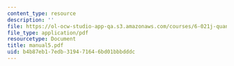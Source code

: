 ```yaml
---
content_type: resource
description: ''
file: https://ol-ocw-studio-app-qa.s3.amazonaws.com/courses/6-021j-quantitative-physiology-cells-and-tissues-fall-2004/b4b87eb17edb319471646bd01bbbdddc_manual5.pdf
file_type: application/pdf
resourcetype: Document
title: manual5.pdf
uid: b4b87eb1-7edb-3194-7164-6bd01bbbdddc
---
```

